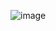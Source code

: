 ![image](https://github.com/TarekGawish1/css-simple-project/assets/165809936/cff311e0-482b-42b1-ad3c-b3b92aaf9c75)
